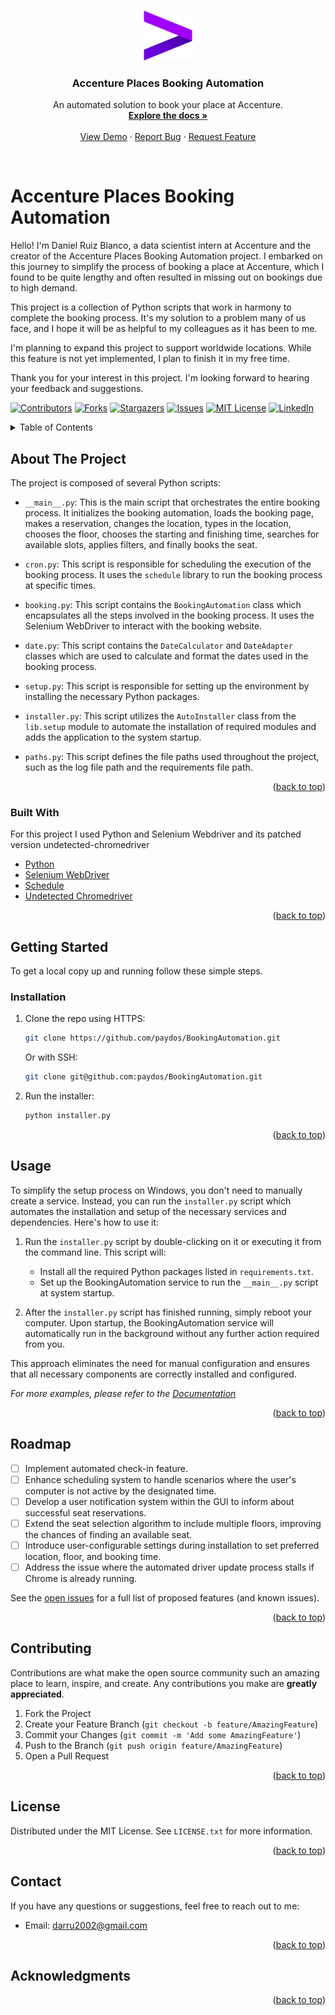 <a name="readme-top"></a>
<!-- PROJECT LOGO -->
<br />
<div align="center">
  <a href="https://github.com/paydos/BookingAutomation">
    <img src="images/image.jpg" alt="Logo" width="80" height="80">
  </a>

  <h3 align="center">Accenture Places Booking Automation</h3>

  <p align="center">
    An automated solution to book your place at Accenture.
    <br />
    <a href="https://github.com/paydos/BookingAutomation"><strong>Explore the docs »</strong></a>
    <br />
    <br />
    <a href="https://github.com/paydos/BookingAutomation">View Demo</a>
    ·
    <a href="https://github.com/paydos/BookingAutomation/issues">Report Bug</a>
    ·
    <a href="https://github.com/paydos/BookingAutomation/issues">Request Feature</a>
  </p>
</div>
<br />

# Accenture Places Booking Automation

Hello! I'm Daniel Ruiz Blanco, a data scientist intern at Accenture and the creator of the Accenture Places Booking Automation project. I embarked on this journey to simplify the process of booking a place at Accenture, which I found to be quite lengthy and often resulted in missing out on bookings due to high demand.

This project is a collection of Python scripts that work in harmony to complete the booking process. It's my solution to a problem many of us face, and I hope it will be as helpful to my colleagues as it has been to me.

I'm planning to expand this project to support worldwide locations. While this feature is not yet implemented, I plan to finish it in my free time.

Thank you for your interest in this project. I'm looking forward to hearing your feedback and suggestions.

<!-- PROJECT SHIELDS -->
[![Contributors][contributors-shield]][contributors-url]
[![Forks][forks-shield]][forks-url]
[![Stargazers][stars-shield]][stars-url]
[![Issues][issues-shield]][issues-url]
[![MIT License][license-shield]][license-url]
[![LinkedIn][linkedin-shield]][linkedin-url]

<!-- TABLE OF CONTENTS -->
<details>
  <summary>Table of Contents</summary>
  <ol>
    <li>
      <a href="#about-the-project">About The Project</a>
      <ul>
        <li><a href="#built-with">Built With</a></li>
      </ul>
    </li>
    <li>
      <a href="#getting-started">Getting Started</a>
      <ul>
        <li><a href="#prerequisites">Prerequisites</a></li>
        <li><a href="#installation">Installation</a></li>
      </ul>
    </li>
    <li><a href="#usage">Usage</a></li>
    <li><a href="#roadmap">Roadmap</a></li>
    <li><a href="#contributing">Contributing</a></li>
    <li><a href="#license">License</a></li>
    <li><a href="#contact">Contact</a></li>
    <li><a href="#acknowledgments">Acknowledgments</a></li>
  </ol>
</details>

<!-- ABOUT THE PROJECT -->
## About The Project

The project is composed of several Python scripts:

- `__main__.py`: This is the main script that orchestrates the entire booking process. It initializes the booking automation, loads the booking page, makes a reservation, changes the location, types in the location, chooses the floor, chooses the starting and finishing time, searches for available slots, applies filters, and finally books the seat.

- `cron.py`: This script is responsible for scheduling the execution of the booking process. It uses the `schedule` library to run the booking process at specific times.

- `booking.py`: This script contains the `BookingAutomation` class which encapsulates all the steps involved in the booking process. It uses the Selenium WebDriver to interact with the booking website.

- `date.py`: This script contains the `DateCalculator` and `DateAdapter` classes which are used to calculate and format the dates used in the booking process.

- `setup.py`: This script is responsible for setting up the environment by installing the necessary Python packages.

- `installer.py`: This script utilizes the `AutoInstaller` class from the `lib.setup` module to automate the installation of required modules and adds the application to the system startup.

- `paths.py`: This script defines the file paths used throughout the project, such as the log file path and the requirements file path.

<p align="right">(<a href="#readme-top">back to top</a>)</p>

### Built With

For this project I used Python and Selenium Webdriver and its patched version undetected-chromedriver

* [Python](https://www.python.org/)
* [Selenium WebDriver](https://www.selenium.dev/)
* [Schedule](https://schedule.readthedocs.io/)
* [Undetected Chromedriver](https://github.com/ultrafunkamsterdam/undetected-chromedriver)

<p align="right">(<a href="#readme-top">back to top</a>)</p>

<!-- GETTING STARTED -->
## Getting Started

To get a local copy up and running follow these simple steps.

### Installation

1. Clone the repo using HTTPS:
   ```sh
   git clone https://github.com/paydos/BookingAutomation.git
   ```
   Or with SSH:
   ```sh
   git clone git@github.com:paydos/BookingAutomation.git
   ```

2. Run the installer:
   ```sh
   python installer.py
   ```

<p align="right">(<a href="#readme-top">back to top</a>)</p>

<!-- USAGE EXAMPLES -->
## Usage

To simplify the setup process on Windows, you don't need to manually create a service. Instead, you can run the `installer.py` script which automates the installation and setup of the necessary services and dependencies. Here's how to use it:

1. Run the `installer.py` script by double-clicking on it or executing it from the command line. This script will:
   - Install all the required Python packages listed in `requirements.txt`.
   - Set up the BookingAutomation service to run the `__main__.py` script at system startup.

2. After the `installer.py` script has finished running, simply reboot your computer. Upon startup, the BookingAutomation service will automatically run in the background without any further action required from you.

This approach eliminates the need for manual configuration and ensures that all necessary components are correctly installed and configured.

_For more examples, please refer to the [Documentation](https://github.com/paydos/BookingAutomation)_

<p align="right">(<a href="#readme-top">back to top</a>)</p>

<!-- ROADMAP -->
## Roadmap
 - [ ] Implement automated check-in feature.
 - [ ] Enhance scheduling system to handle scenarios where the user's computer is not active by the designated time.
 - [ ] Develop a user notification system within the GUI to inform about successful seat reservations.
 - [ ] Extend the seat selection algorithm to include multiple floors, improving the chances of finding an available seat.
 - [ ] Introduce user-configurable settings during installation to set preferred location, floor, and booking time.
 - [ ] Address the issue where the automated driver update process stalls if Chrome is already running.

See the [open issues](https://github.com/paydos/BookingAutomation/issues) for a full list of proposed features (and known issues).

<p align="right">(<a href="#readme-top">back to top</a>)</p>

<!-- CONTRIBUTING -->
## Contributing

Contributions are what make the open source community such an amazing place to learn, inspire, and create. Any contributions you make are **greatly appreciated**.

1. Fork the Project
2. Create your Feature Branch (`git checkout -b feature/AmazingFeature`)
3. Commit your Changes (`git commit -m 'Add some AmazingFeature'`)
4. Push to the Branch (`git push origin feature/AmazingFeature`)
5. Open a Pull Request

<p align="right">(<a href="#readme-top">back to top</a>)</p>

<!-- LICENSE -->
## License

Distributed under the MIT License. See `LICENSE.txt` for more information.

<p align="right">(<a href="#readme-top">back to top</a>)</p>

<!-- CONTACT -->
## Contact

If you have any questions or suggestions, feel free to reach out to me:

- Email: [darru2002@gmail.com](mailto:darru2002@gmail.com)

<p align="right">(<a href="#readme-top">back to top</a>)</p>

<!-- ACKNOWLEDGMENTS -->
## Acknowledgments



<p align="right">(<a href="#readme-top">back to top</a>)</p>

<!-- MARKDOWN LINKS & IMAGES -->
<!-- https://www.markdownguide.org/basic-syntax/#reference-style-links -->
[contributors-shield]: https://img.shields.io/github/contributors/paydos/BookingAutomation.svg?style=for-the-badge
[contributors-url]: https://github.com/paydos/BookingAutomation/graphs/contributors
[forks-shield]: https://img.shields.io/github/forks/paydos/BookingAutomation.svg?style=for-the-badge
[forks-url]: https://github.com/paydos/BookingAutomation/network/members
[stars-shield]: https://img.shields.io/github/stars/paydos/BookingAutomation.svg?style=for-the-badge
[stars-url]: https://github.com/paydos/BookingAutomation/stargazers
[issues-shield]: https://img.shields.io/github/issues/paydos/BookingAutomation.svg?style=for-the-badge
[issues-url]: https://github.com/paydos/BookingAutomation/issues
[license-shield]: https://img.shields.io/github/license/paydos/BookingAutomation.svg?style=for-the-badge
[license-url]: https://github.com/paydos/BookingAutomation/blob/master/LICENSE.txt
[linkedin-shield]: https://img.shields.io/badge/-LinkedIn-black.svg?style=for-the-badge&logo=linkedin&colorB=555
[linkedin-url]: https://www.linkedin.com/in/daniel-ruiz-blanco-93474b171/

